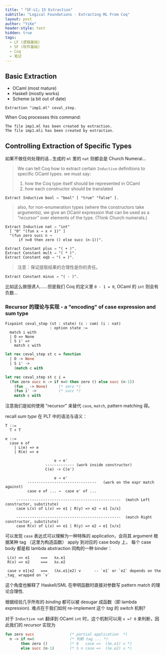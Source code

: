 ```yaml
---
title: "「SF-LC」15 Extraction"
subtitle: "Logical Foundations - Extracting ML From Coq"
layout: post
author: "YiKe"
header-style: text
hidden: true
tags:
  - LF (逻辑基础)
  - SF (软件基础)
  - Coq
  - 笔记
---
```



Basic Extraction
----------------

- OCaml   (most mature)
- Haskell (mostly works)
- Scheme  (a bit out of date)

```coq
Extraction "imp1.ml" ceval_step.
```

When Coq processes this command:

```
The file imp1.ml has been created by extraction.
The file imp1.mli has been created by extraction.
```



Controlling Extraction of Specific Types
----------------------------------------

如果不做任何处理的话...生成的 `ml` 里的 `nat` 则都会是 Church Numeral...

> We can tell Coq how to extract certain `Inductive` definitions to specific OCaml types.
> we must say:
> 1. how the Coq type itself should be represented in OCaml
> 2. how each constructor should be translated

```coq
Extract Inductive bool ⇒ "bool" [ "true" "false" ].
```

> also, for non-enumeration types (where the constructors take arguments), 
> we give an OCaml expression that can be used as a _"recursor"_ over elements of the type. (Think Church numerals.)

```coq
Extract Inductive nat ⇒ "int"
  [ "0" "(fun x → x + 1)" ]
  "(fun zero succ n →
      if n=0 then zero () else succ (n-1))".
```

```coq
Extract Constant plus ⇒ "( + )".
Extract Constant mult ⇒ "( * )".
Extract Constant eqb ⇒ "( = )".
```

> 注意：保证提取结果的合理性是你的责任。

```coq
Extract Constant minus ⇒ "( - )".
```

比如这么做很诱人……但是我们 Coq 的定义里 `0 - 1 = 0`, OCaml 的 `int` 则会有负数...



### Recursor 的理论与实现 - a "encoding" of case expression and sum type

```coq
Fixpoint ceval_step (st : state) (c : com) (i : nat)
                    : option state :=
  match i with
  | O => None
  | S i' =>
    match c with
```
```ocaml
let rec ceval_step st c = function
  | O -> None
  | S i' ->
    (match c with
```
```ocaml
let rec ceval_step st c i =
  (fun zero succ n -> if n=0 then zero () else succ (n-1))
    (fun _ -> None)     (* zero *)
    (fun i' ->          (* succ *)
    match c with
```

注意我们是如何使用 "recursor" 来替代 `case`, `match`, pattern matching 得。

recall _sum type_ 在 PLT 中的语法与语义：

```coq
T ::= 
  T + T

e ::=
  case e of
    | L(e) => e
    | R(e) => e

```
```
                      e → e' 
                  ------------- (work inside constructor)
                  C(e) -> C(e')

                      e → e' 
          -------------------------------   (work on the expr match against)
          case e of ... →  case e' of ...

     -----------------------------------------------  (match Left constructor, substitute)
     case L(v) of L(x) => e1 | R(y) => e2 → e1 [v/x]

     -----------------------------------------------  (match Right constructor, substitute)
     case R(v) of L(x) => e1 | R(y) => e2 → e1 [v/x]
```

可以发现 `case` 表达式可以理解为一种特殊的 application，会将其 argument 根据某种 tag （这里为构造函数） apply 到对应的 case body 上，
每个 case body 都是和 lambda abstraction 同构的一种 binder：

     L(x) => e1     ===   λx.e1
     R(x) => e2     ===   λx.e2 

     case v e1|e2   ===   (λx.e1|e2) v      -- `e1` or `e2` depends on the _tag_ wrapped on `v`
   
这个角度也解释了 Haskell/SML 在申明函数时直接对参数写 pattern match 的理论合理性.

根据经验几乎所有的 _binding_ 都可以被 desugar 成函数（即 lambda expression).
难点在于我们如何 re-implement 这个 _tag_ 的 _switch_ 机制?

对于 `Inductive nat` 翻译到 OCaml `int` 时，这个机制可以用 `v =? 0` 来判断，因此我们的 _recursor_ 实现为

```ocaml
fun zero succ                (* partial application  *)
  n -> if n=0                (* 判断 tag ... *)
       then zero ()          (* 0   case =>  (λx.e1) v *)
       else succ (n-1)       (* S n case =>  (λx.e2) v *)
```






